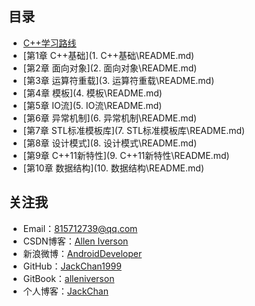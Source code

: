 ## 目录

* [C++学习路线](C++学习路线图.md)
* [第1章 C++基础](1. C++基础\README.md)
* [第2章 面向对象](2. 面向对象\README.md)
* [第3章 运算符重载](3. 运算符重载\README.md)
* [第4章 模板](4. 模板\README.md)
* [第5章 IO流](5. IO流\README.md)
* [第6章 异常机制](6. 异常机制\README.md)
* [第7章 STL标准模板库](7. STL标准模板库\README.md)
* [第8章 设计模式](8. 设计模式\README.md)
* [第9章 C++11新特性](9. C++11新特性\README.md)
* [第10章 数据结构](10. 数据结构\README.md)

## 关注我

- Email：<815712739@qq.com>
- CSDN博客：[Allen Iverson](http://blog.csdn.net/axi295309066)
- 新浪微博：[AndroidDeveloper](http://weibo.com/u/1848214604?topnav=1&wvr=6&topsug=1&is_all=1)
- GitHub：[JackChan1999](https://github.com/JackChan1999)
- GitBook：[alleniverson](https://www.gitbook.com/@alleniverson)
- 个人博客：[JackChan](https://jackchan1999.github.io/)

